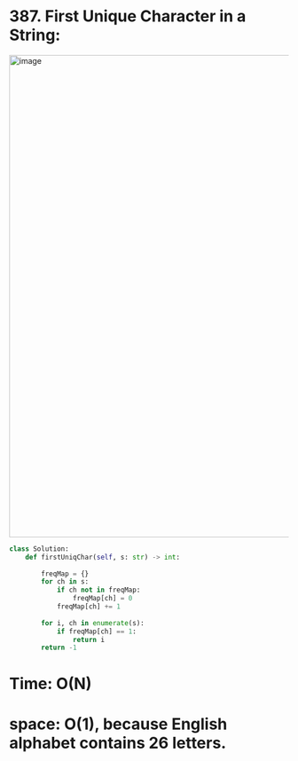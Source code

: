 # 387. First Unique Character in a String:

<img width="870" alt="image" src="https://user-images.githubusercontent.com/35987583/161425081-f5b461b1-28d1-4c33-9091-5b2a840826f8.png">


```python
class Solution:
    def firstUniqChar(self, s: str) -> int:
        
        freqMap = {}
        for ch in s:
            if ch not in freqMap:
                freqMap[ch] = 0
            freqMap[ch] += 1
        
        for i, ch in enumerate(s):
            if freqMap[ch] == 1:
                return i
        return -1
```

# Time: O(N)
# space: O(1), because English alphabet contains 26 letters.
